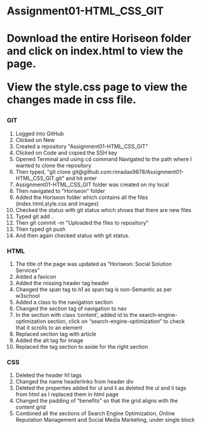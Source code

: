 <h1>Assignment01-HTML_CSS_GIT<h1>

<p>Download the entire Horiseon folder and click on index.html to view the page.</p>
<p>View the style.css page to view the changes made in css file.</p>

<h3>GIT</h3>
<ol>
<li>Logged into GitHub</li>
<li>Clicked on New</li>
<li>Created a repository "Assignment01-HTML_CSS_GIT"</li>
<li>Clicked on Code and copied the SSH key</li>
<li>Opened Terminal and using cd command Navigated to the path where I wanted to clone the repository</li>
<li>Then typed, "git clone git@github.com:rimadas9878/Assignment01-HTML_CSS_GIT.git" and hit enter</li>
<li>Assignment01-HTML_CSS_GIT folder was created on my local</li>
<li>Then navigated to "Horiseon" folder</li>
<li>Added the Horiseon folder which contains all the files (index.html,style.css and images)</li>
<li>Checked the status with git status which shows that there are new files</li>
<li>Typed git add .</li>
<li>Then git commit -m "Uploaded the files to repository"</li>
<li>Then typed git push </li>
<li>And then again checked status with git status.</li>
</ol>

<h3>HTML</h3>
<ol>
<li>The title of the page was updated as “Horiseon: Social Solution Services”</li>
<li>Added a favicon</li>
<li>Added the missing header tag header</li>
<li>Changed the span tag to h1 as span tag is non-Semantic as per w3school</li>
<li>Added a class to the navigation section</li>
<li>Changed the section tag of navigation to nav</li>
<li>In the section with class ‘content’, added id to the search-engine-optimization section, click on “search-engine-optimization” to check that it scrolls to an element</li>
<li>Replaced section tag with article</li>
<li>Added the alt tag for image</li>
<li>Replaced the tag section to aside for the right section </li>
</ol>

<h3>CSS</h3>
<ol>
<li>Deleted the header h1 tags</li>
<li>Changed the name headerlinks from header div</li>
<li>Deleted the properties added for ul and li as deleted the ul and li tags from html as I replaced them in html page</li>
<li>Changed the padding of “benefits” so that the grid aligns with the content grid</li>
<li>Combined all the sections of Search Engine Optimization, Online Reputation Management and Social Media Marketing, under single block</li>
</ol>
